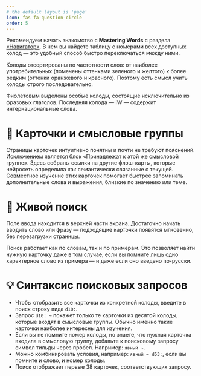 ```yaml
---
# the default layout is 'page'
icon: fas fa-question-circle
order: 5
---
```


Рекомендуем начать знакомство с **Mastering Words** с раздела [«Навигатор»](/decks/). В нем вы найдете таблицу с номерами всех доступных колод — это удобный способ быстро переключаться между ними.

Колоды отсортированы по частотности слов: от наиболее употребительных (помечены оттенками зеленого и желтого) к более редким (оттенки оранжевого и красного). Поэтому есть смысл учить колоды строго последовательно.

Фиолетовым выделены особые колоды, состоящие исключительно из фразовых глаголов. Последняя колода — IW — содержит интернациональные слова.


# 📝 Карточки и смысловые группы
Страницы карточек интуитивно понятны и почти не требуют пояснений. Исключением является блок «Принадлежат к этой же смысловой группе».
Здесь собраны ссылки на другие флэш-карты, которые нейросеть определила как семантически связанные с текущей.
Совместное изучение этих карточек помогает быстрее запоминать дополнительные слова и выражения, близкие по значению или теме.


# 🔎 Живой поиск
Поле ввода находится в верхней части экрана.
Достаточно начать вводить слово или фразу — подходящие карточки появятся мгновенно, без перезагрузки страницы.

Поиск работает как по словам, так и по примерам. Это позволяет найти нужную карточку даже в том случае, если вы помните лишь одно характерное слово из примера — и даже если оно введено по-русски.


# 💡 Синтаксис поисковых запросов
- Чтобы отобразить все карточки из конкретной колоды, введите в поиск строку вида `d10:`.
- Запрос `d10: ~` покажет только те карточки из десятой колоды, которые входят в смысловые группы. Обычно именно такие карточки наиболее интересны для изучения.
- Если вы не помните номер колоды, но знаете, что нужная карточка входила в смысловую группу, добавьте к поисковому запросу символ тильды через пробел. Например: `явный ~`.
- Можно комбинировать условия, например: `явный ~ d53:`, если вы помните и слово, и номер колоды.
- Поиск отображает первые 38 карточек, соответствующих запросу.
